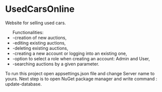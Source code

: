 # UsedCarsOnline
Website for selling used cars. 

<ul>
Functionalities:
<li>-creation of new auctions,</li>
<li>-editing existing auctions,</li>
<li>-deleting existing auctions,</li>
<li>-creating a new account or logging into an existing one,</li>
<li>-option to select a role when creating an account: Admin and User,</li>
<li>-searching auctions by a given parameter.</li>
</ul>

To run this project open appsettings.json file and change Server name to yours. 
Next step is to open NuGet package manager and write command : update-database.
